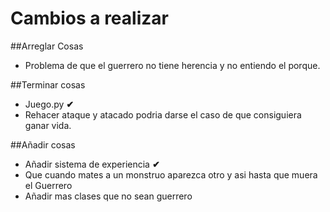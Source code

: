 # Cambios a realizar

##Arreglar Cosas

- Problema de que el guerrero no tiene herencia y no entiendo el porque.

##Terminar cosas

- Juego.py **✔**
- Rehacer ataque y atacado podria darse el caso de que consiguiera ganar vida.

##Añadir cosas

- Añadir sistema de experiencia **✔**
- Que cuando mates a un monstruo aparezca otro y asi hasta que muera el Guerrero
- Añadir mas clases que no sean guerrero
